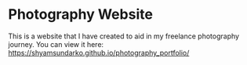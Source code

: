 # Photography Website

This is a website that I have created to aid in my freelance photography journey. 
You can view it here: 
https://shyamsundarko.github.io/photography_portfolio/


